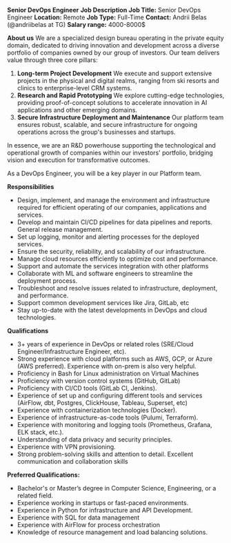**Senior DevOps Engineer**
**Job Description**
**Job Title:** Senior DevOps Engineer
**Location:**  Remote
**Job Type:** Full-Time
**Contact:** Andrii Belas (@andriibelas at TG)
**Salary range:** 4000-8000$

**About us**
We are a specialized design bureau operating in the private equity domain, dedicated to driving innovation and development across a diverse portfolio of companies owned by our group of investors. Our team delivers value through three core pillars:
1. **Long-term Project Development**
We execute and support extensive projects in the physical and digital realms, ranging from ski resorts and clinics to enterprise-level CRM systems.
2. **Research and Rapid Prototyping**
We explore cutting-edge technologies, providing proof-of-concept solutions to accelerate innovation in AI applications and other emerging domains.
3. **Secure Infrastructure Deployment and Maintenance**
Our platform team ensures robust, scalable, and secure infrastructure for ongoing operations across the group's businesses and startups.

In essence, we are an R&D powerhouse supporting the technological and operational growth of companies within our investors' portfolio, bridging vision and execution for transformative outcomes.

As a DevOps Engineer, you will be a key player in our Platform team.

**Responsibilities**
- Design, implement, and manage the environment and infrastructure required for efficient operating of our companies, applications and services.
- Develop and maintain CI/CD pipelines for data pipelines and reports. General release management.
- Set up logging, monitor and alerting processes for the deployed services.
- Ensure the security, reliability, and scalability of our infrastructure.
- Manage cloud resources efficiently to optimize cost and performance.
- Support and automate the services integration with other platforms
- Collaborate with ML and software engineers to streamline the deployment process.
- Troubleshoot and resolve issues related to infrastructure, deployment, and performance.
- Support common development services like Jira, GitLab, etc
- Stay up-to-date with the latest developments in DevOps and cloud technologies.


**Qualifications**
- 3+ years of experience in DevOps or related roles (SRE/Cloud Engineer/Infrastructure Engineer, etc).
- Strong experience with cloud platforms such as AWS, GCP, or Azure (AWS preferred). Experience with on-prem is also very helpful.
- Proficiency in Bash for Linux administration on Virtual Machines
- Proficiency with version control systems (GitHub, GitLab)
- Proficiency with CI/CD tools (GitLab CI, Jenkins).
- Experience of set up and configuring different tools and services (AirFlow, dbt, Postgres, ClickHouse, Tableau, Superset, etc)
- Experience with containerization technologies (Docker).
- Experience of infrastructure-as-code tools (Pulumi, Terraform).
- Experience with monitoring and logging tools (Prometheus, Grafana, ELK stack, etc.).
- Understanding of data privacy and security principles.
- Experience with VPN provisioning.
- Strong problem-solving skills and attention to detail.
Excellent communication and collaboration skills

**Preferred Qualifications:**
-  Bachelor's or Master’s degree in Computer Science, Engineering, or a related field.
- Experience working in startups or fast-paced environments.
- Experience in Python for infrastructure and API Development.
- Experience with SQL for data management
- Experience with AirFlow for process orchestration
- Knowledge of resource management and load balancing solutions.


